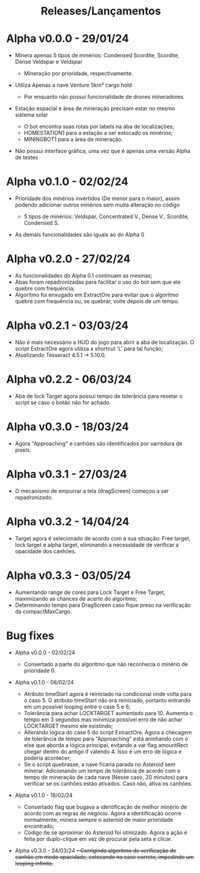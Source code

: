 <h1 align="center"> Releases/Lançamentos </h1>

# Alpha v0.0.0 - 29/01/24

* Minera apenas 5 tipos de minérios: Condensed Scordite, Scordite, Dense Veldspar e Veldspar
  - Mineração por prioridade, respectivamente.

* Utiliza Apenas a nave Venture 5km³ cargo hold
    - Por enquanto não possui funcionalidade de drones mineradores.

* Estação espacial e área de mineração precisam estar no mesmo sistema solar
    - O bot encontra suas rotas por labels na aba de localizações;
    - HOMESTATION1 para a estação a ser estocado os minérios;
    - MININGBOT1 para a área de mineração.

* Não possui interface gráfica, uma vez que é apenas uma versão Alpha de testes

# Alpha v0.1.0 - 02/02/24

  * Prioridade dos minérios invertidos (De menor para o maior), assim podendo adicionar outros minérios sem muita alteração no código
    - 5 tipos de minérios: Veldspar, Concentrated V., Dense V., Scordite, Condensed S.

  * As demais funcionalidades são iguais ao do Alpha 0

# Alpha v0.2.0 - 27/02/24
   - As funcionalidades do Alpha 0.1 continuam as mesmas;
   - Abas foram repadronizadas para facilitar o uso do bot sem que ele quebre com frequência;
   - Algoritmo foi enxugado em ExtractOre para evitar que o algoritmo quebre com frequência ou, se quebrar, volte depois de um tempo.

# Alpha v0.2.1 - 03/03/24
  -  Não é mais necessário a HUD do jogo para abrir a aba de localização. O script ExtractOre agora utiliza a shortcut 'L' para tal função;
  -  Atualizando Tesseract 4.5.1 -> 5.10.0.

# Alpha v0.2.2 - 06/03/24
  - Aba de lock Target agora possui tempo de tolerância para resetar o script se caso o botão não for achado.

# Alpha v0.3.0 - 18/03/24
  - Agora "Approaching" e canhões são identificados por varredura de pixels.

# Alpha v0.3.1 - 27/03/24
  - O mecanismo de empurrar a tela (dragScreen) começou a ser repadronizado.

# Alpha v0.3.2 - 14/04/24
  - Target agora é selecionado de acordo com a sua situação: Free target, lock target e alpha target, eliminando a necessidade de verificar a opacidade dos canhões.

# Alpha v0.3.3 - 03/05/24
  - Aumentando range de cores para Lock Target e Free Target, maximizando as chances de acerto do algoritmo;
  - Determinando tempo para DragScreen caso fique preso na verificação da compactMaxCargo.

# Bug fixes

* Alpha v0.0.0 - 02/02/24
   - Consertado a parte do algoritmo que não reconhecia o minério de prioridade 0.
 
* Alpha v0.1.0 - 08/02/24
   - Atributo timeStart agora é reiniciado na condicional onde volta para o caso 5. O atributo timeStart não era reiniciado, portanto entrando em um possível looping entre o case 5 e 6;
   - Tolerância para achar LOCKTARGET aumentado para 10. Aumenta o tempo em 3 segundos mas minimiza possível erro de não achar LOCKTARGET mesmo ele existindo;
   - Alterando lógica do case 5 do script ExtractOre. Agora a checagem de tolerância de tempo para "Approaching" está aninhando com o else que aborda a lógica principal, evitando a var flag amountRect chegar dentro do antigo if valendo 4. Isso é um erro de lógica e poderia acontecer;
   - Se o script quebrasse, a nave ficaria parada no Asteroid sem minerar. Adicionando um tempo de tolerância de acordo com o tempo de mineração de cada nave (Nesse caso, 20 minutos) para verificar se os canhões estão ativados. Caso não, ativa os canhões.

* Alpha v0.1.0 - 18/02/24
  - Consertado flag que bugava a identificação de melhor minério de acordo com as regras de negócio. Agora a identificação ocorre normalmente, minera sempre o asteroid de maior prioridade encontrado;
  - Código de se aproximar do Asteroid foi otimizado. Agora a ação é feita por duplo-clique em vez de procurar pela seta e clicar.

* Alpha v0.3.0 - 24/03/24
  <strike>- Corrigindo algoritmo de verificação de canhão em modo opacidade, colocando no case correto, impedindo um looping infinito.
   

  
